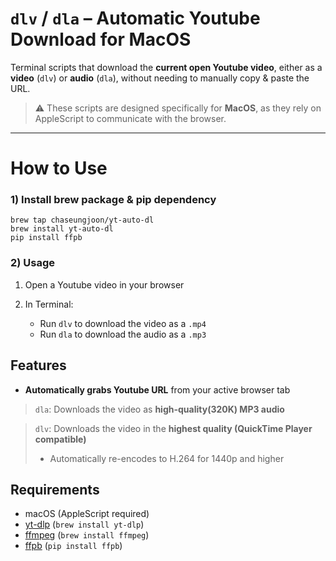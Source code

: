 # `dlv` / `dla` – Automatic Youtube Download for MacOS

Terminal scripts that download the **current open Youtube video**, either as a **video** (`dlv`) or **audio** (`dla`), without needing to manually copy & paste the URL.

> ⚠️ These scripts are designed specifically for **MacOS**, as they rely on AppleScript to communicate with the browser.

---

# How to Use

### 1) Install brew package & pip dependency
```
brew tap chaseungjoon/yt-auto-dl
brew install yt-auto-dl
pip install ffpb
```

### 2) Usage

1. Open a Youtube video in your browser
2. In Terminal:

   - Run `dlv` to download the video as a `.mp4`
   - Run `dla` to download the audio as a `.mp3`

## Features

- **Automatically grabs Youtube URL** from your active browser tab
> `dla`: Downloads the video as **high-quality(320K) MP3 audio**

> `dlv`: Downloads the video in the **highest quality (QuickTime Player compatible)**  
>  - Automatically re-encodes to H.264 for 1440p and higher


## Requirements

- macOS (AppleScript required)
- [yt-dlp](https://github.com/yt-dlp/yt-dlp) (`brew install yt-dlp`)
- [ffmpeg](https://ffmpeg.org/) (`brew install ffmpeg`)
- [ffpb](https://github.com/althonos/ffpb) (`pip install ffpb`)


